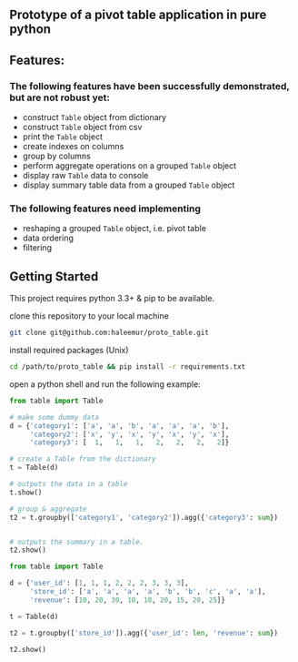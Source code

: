 ## Prototype of a pivot table application in pure python

## Features:

### The following features have been successfully demonstrated, but are not robust yet:

* construct `Table` object from dictionary
* construct `Table` object from csv
* print the `Table` object
* create indexes on columns
* group by columns
* perform aggregate operations on a grouped `Table` object
* display raw `Table` data to console
* display summary table data from a grouped `Table` object

### The following features need implementing

* reshaping a grouped `Table` object, i.e. pivot table
* data ordering
* filtering

## Getting Started

This project requires python 3.3+ & pip to be available.

clone this repository to your local machine

```bash
git clone git@github.com:haleemur/proto_table.git
```

install required packages (Unix)

```bash
cd /path/to/proto_table && pip install -r requirements.txt
```

open a python shell and run the following example:

```python
from table import Table

# make some dummy data
d = {'category1': ['a', 'a', 'b', 'a', 'a', 'a', 'b'],
     'category2': ['x', 'y', 'x', 'y', 'x', 'y', 'x'],
     'category3': [  1,   1,   1,   2,   2,   2,   2]}

# create a Table from the dictionary
t = Table(d)

# outputs the data in a table
t.show()

# group & aggregate
t2 = t.groupby(['category1', 'category2']).agg({'category3': sum})


# outputs the summary in a table.
t2.show()
```


```python
from table import Table

d = {'user_id': [1, 1, 1, 2, 2, 2, 3, 3, 3],
     'store_id': ['a', 'a', 'a', 'a', 'b', 'b', 'c', 'a', 'a'],
     'revenue': [10, 20, 30, 10, 10, 20, 15, 20, 25]}

t = Table(d)

t2 = t.groupby(['store_id']).agg({'user_id': len, 'revenue': sum})

t2.show()
